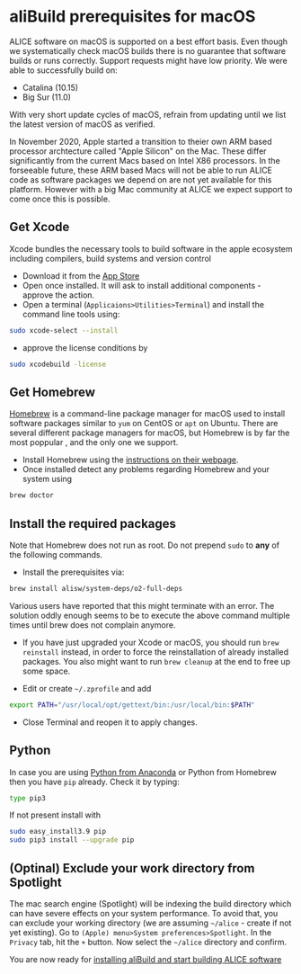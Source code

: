 aliBuild prerequisites for macOS
================================

ALICE software on macOS is supported on a best effort basis. Even though we systematically check macOS builds there is no guarantee that software builds or runs correctly. Support requests might have low priority. We were able to successfully build on:

* Catalina (10.15)
* Big Sur (11.0)

With very short update cycles of macOS, refrain from updating until we list the latest version of macOS as verified.

In November 2020, Apple started a transition to theier own ARM based processor archtecture called "Apple Silicon" on the Mac. These differ significantly from the current Macs based on Intel X86 processors. In the forseeable future, these ARM based Macs will not be able to run ALICE code as software packages we depend on are not yet available for this platform. However with a big Mac community at ALICE we expect support to come once this is possible.

## Get Xcode

Xcode bundles the necessary tools to build software in the apple ecosystem including compilers, build systems and version control
* Download it from the [App Store](https://itunes.apple.com/gh/app/xcode/id497799835?mt=12)
* Open once installed. It will ask to install additional components - approve the action.
* Open a terminal (`Applicaions>Utilities>Terminal`) and install the command line tools using:
```bash
sudo xcode-select --install
```
* approve the license conditions by
```bash
sudo xcodebuild -license
```

## Get Homebrew

[Homebrew](https://brew.sh) is a command-line package manager for macOS used to install software packages similar to `yum` on CentOS or `apt` on Ubuntu. There are several different package managers for macOS, but Homebrew is by far the most poppular , and the only one we support.

* Install Homebrew using the [instructions on their webpage](https://brew.sh/).
* Once installed detect any problems regarding Homebrew and your system using
```bash
brew doctor
```

## Install the required packages

Note that Homebrew does not run as root. Do not prepend `sudo` to **any** of the following commands.

* Install the prerequisites via:
```bash
brew install alisw/system-deps/o2-full-deps
```
Various users have reported that this might terminate with an error. The solution oddly enough seems to be to execute the above command multiple times until brew does not complain anymore.
* If you have just upgraded your Xcode or macOS, you should run `brew reinstall` instead, in order to force the reinstallation of already installed packages. You also might want to run `brew cleanup` at the end to free up some space.

* Edit or create `~/.zprofile` and add
```bash
export PATH="/usr/local/opt/gettext/bin:/usr/local/bin:$PATH"
```
* Close Terminal and reopen it to apply changes.

## Python
In case you are using [Python from Anaconda](https://www.anaconda.com/) or Python from Homebrew
then you have `pip` already. Check it by typing:
```bash
type pip3
```
If not present install with
```bash
sudo easy_install3.9 pip
sudo pip3 install --upgrade pip
```

## (Optinal) Exclude your work directory from Spotlight
The mac search engine (Spotlight) will be indexing the build directory which can have severe effects on your system performance. To avoid that, you can exclude your working directory (we are assuming `~/alice` - create if not yet existing).
Go to `(Apple) menu>System preferences>Spotlight`. In the `Privacy` tab, hit the `+` button. Now select the `~/alice` directory and confirm.

You are now ready for [installing aliBuild and start building ALICE
software](README.md#get-or-upgrade-alibuild)
